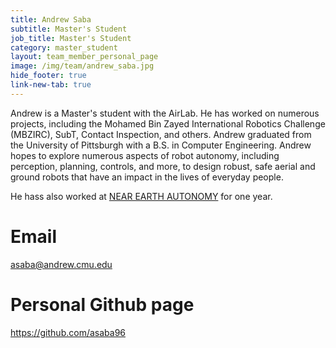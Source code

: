 ```yaml
---
title: Andrew Saba 
subtitle: Master's Student
job_title: Master's Student
category: master_student
layout: team_member_personal_page
image: /img/team/andrew_saba.jpg
hide_footer: true
link-new-tab: true
---
```


Andrew is a Master's student with the AirLab. He has worked on numerous projects, including the Mohamed Bin Zayed International Robotics Challenge (MBZIRC), SubT, Contact Inspection, and others. Andrew graduated from the University of Pittsburgh with a B.S. in Computer Engineering. Andrew hopes to explore numerous aspects of robot autonomy, including perception, planning, controls, and more, to design robust, safe aerial and ground robots that have an impact in the lives of everyday people.

He hass also worked at [NEAR EARTH AUTONOMY](https://www.nearearth.aero/) for one year.

# Email #
asaba@andrew.cmu.edu

# Personal Github page #
<a href="https://github.com/asaba96" target="_blank">https://github.com/asaba96</a>
